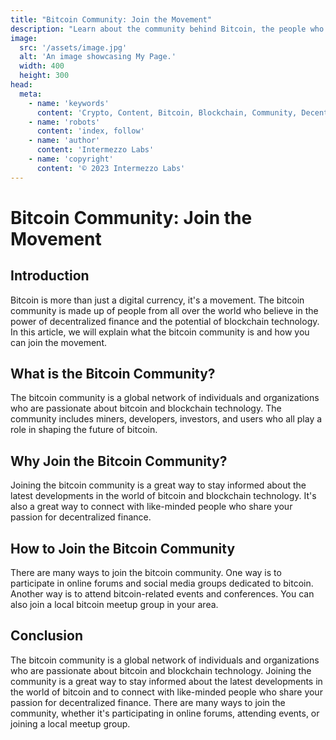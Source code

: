 ```yaml
---
title: "Bitcoin Community: Join the Movement"
description: "Learn about the community behind Bitcoin, the people who are driving its development and adoption. Discover the ways you can get involved and contribute to the future of this revolutionary technology."
image:
  src: '/assets/image.jpg'
  alt: 'An image showcasing My Page.'
  width: 400
  height: 300
head:
  meta:
    - name: 'keywords'
      content: 'Crypto, Content, Bitcoin, Blockchain, Community, Decentralized, '
    - name: 'robots'
      content: 'index, follow'
    - name: 'author'
      content: 'Intermezzo Labs'
    - name: 'copyright'
      content: '© 2023 Intermezzo Labs'
---
```


# Bitcoin Community: Join the Movement

## Introduction
Bitcoin is more than just a digital currency, it's a movement. The bitcoin community is made up of people from all over the world who believe in the power of decentralized finance and the potential of blockchain technology. In this article, we will explain what the bitcoin community is and how you can join the movement.

## What is the Bitcoin Community?
The bitcoin community is a global network of individuals and organizations who are passionate about bitcoin and blockchain technology. The community includes miners, developers, investors, and users who all play a role in shaping the future of bitcoin.

## Why Join the Bitcoin Community?
Joining the bitcoin community is a great way to stay informed about the latest developments in the world of bitcoin and blockchain technology. It's also a great way to connect with like-minded people who share your passion for decentralized finance.

## How to Join the Bitcoin Community
There are many ways to join the bitcoin community. One way is to participate in online forums and social media groups dedicated to bitcoin. Another way is to attend bitcoin-related events and conferences. You can also join a local bitcoin meetup group in your area.

## Conclusion
The bitcoin community is a global network of individuals and organizations who are passionate about bitcoin and blockchain technology. Joining the community is a great way to stay informed about the latest developments in the world of bitcoin and to connect with like-minded people who share your passion for decentralized finance. There are many ways to join the community, whether it's participating in online forums, attending events, or joining a local meetup group.
